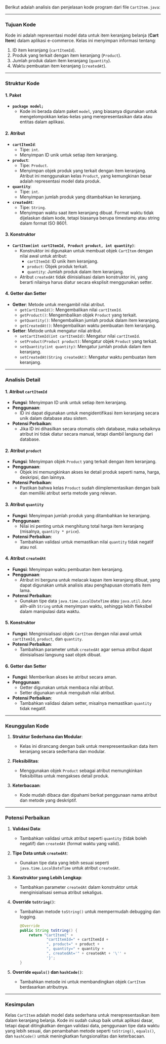 Berikut adalah analisis dan penjelasan kode program dari file `CartItem.java`:

---

### **Tujuan Kode**
Kode ini adalah representasi model data untuk item keranjang belanja (**Cart Item**) dalam aplikasi e-commerce. Kelas ini menyimpan informasi tentang:
1. ID item keranjang (`cartItemId`).
2. Produk yang terkait dengan item keranjang (`Product`).
3. Jumlah produk dalam item keranjang (`quantity`).
4. Waktu pembuatan item keranjang (`createdAt`).

---

### **Struktur Kode**

#### 1. **Paket**
- **`package model;`**
    - Kode ini berada dalam paket `model`, yang biasanya digunakan untuk mengelompokkan kelas-kelas yang merepresentasikan data atau entitas dalam aplikasi.

#### 2. **Atribut**
- **`cartItemId`**:
    - Tipe: `int`.
    - Menyimpan ID unik untuk setiap item keranjang.
- **`product`**:
    - Tipe: `Product`.
    - Menyimpan objek produk yang terkait dengan item keranjang. Atribut ini menggunakan kelas `Product`, yang kemungkinan besar adalah representasi model data produk.
- **`quantity`**:
    - Tipe: `int`.
    - Menyimpan jumlah produk yang ditambahkan ke keranjang.
- **`createdAt`**:
    - Tipe: `String`.
    - Menyimpan waktu saat item keranjang dibuat. Format waktu tidak dijelaskan dalam kode, tetapi biasanya berupa timestamp atau string dalam format ISO 8601.

#### 3. **Konstruktor**
- **`CartItem(int cartItemId, Product product, int quantity)`**:
    - Konstruktor ini digunakan untuk membuat objek `CartItem` dengan nilai awal untuk atribut:
        - `cartItemId`: ID unik item keranjang.
        - `product`: Objek produk terkait.
        - `quantity`: Jumlah produk dalam item keranjang.
    - Atribut `createdAt` tidak diinisialisasi dalam konstruktor ini, yang berarti nilainya harus diatur secara eksplisit menggunakan setter.

#### 4. **Getter dan Setter**
- **Getter**: Metode untuk mengambil nilai atribut.
    - `getCartItemId()`: Mengembalikan nilai `cartItemId`.
    - `getProduct()`: Mengembalikan objek `Product` yang terkait.
    - `getQuantity()`: Mengembalikan jumlah produk dalam item keranjang.
    - `getCreatedAt()`: Mengembalikan waktu pembuatan item keranjang.
- **Setter**: Metode untuk mengatur nilai atribut.
    - `setCartItemId(int cartItemId)`: Mengatur nilai `cartItemId`.
    - `setProduct(Product product)`: Mengatur objek `Product` yang terkait.
    - `setQuantity(int quantity)`: Mengatur jumlah produk dalam item keranjang.
    - `setCreatedAt(String createdAt)`: Mengatur waktu pembuatan item keranjang.

---

### **Analisis Detail**

#### **1. Atribut `cartItemId`**
- **Fungsi**: Menyimpan ID unik untuk setiap item keranjang.
- **Penggunaan**:
    - ID ini dapat digunakan untuk mengidentifikasi item keranjang secara unik dalam database atau sistem.
- **Potensi Perbaikan**:
    - Jika ID ini dihasilkan secara otomatis oleh database, maka sebaiknya atribut ini tidak diatur secara manual, tetapi diambil langsung dari database.

#### **2. Atribut `product`**
- **Fungsi**: Menyimpan objek `Product` yang terkait dengan item keranjang.
- **Penggunaan**:
    - Objek ini memungkinkan akses ke detail produk seperti nama, harga, deskripsi, dan lainnya.
- **Potensi Perbaikan**:
    - Pastikan bahwa kelas `Product` sudah diimplementasikan dengan baik dan memiliki atribut serta metode yang relevan.

#### **3. Atribut `quantity`**
- **Fungsi**: Menyimpan jumlah produk yang ditambahkan ke keranjang.
- **Penggunaan**:
    - Nilai ini penting untuk menghitung total harga item keranjang (misalnya, `quantity * price`).
- **Potensi Perbaikan**:
    - Tambahkan validasi untuk memastikan nilai `quantity` tidak negatif atau nol.

#### **4. Atribut `createdAt`**
- **Fungsi**: Menyimpan waktu pembuatan item keranjang.
- **Penggunaan**:
    - Atribut ini berguna untuk melacak kapan item keranjang dibuat, yang dapat digunakan untuk analisis atau penghapusan otomatis item lama.
- **Potensi Perbaikan**:
    - Gunakan tipe data `java.time.LocalDateTime` atau `java.util.Date` alih-alih `String` untuk menyimpan waktu, sehingga lebih fleksibel dalam manipulasi data waktu.

#### **5. Konstruktor**
- **Fungsi**: Menginisialisasi objek `CartItem` dengan nilai awal untuk `cartItemId`, `product`, dan `quantity`.
- **Potensi Perbaikan**:
    - Tambahkan parameter untuk `createdAt` agar semua atribut dapat diinisialisasi langsung saat objek dibuat.

#### **6. Getter dan Setter**
- **Fungsi**: Memberikan akses ke atribut secara aman.
- **Penggunaan**:
    - Getter digunakan untuk membaca nilai atribut.
    - Setter digunakan untuk mengubah nilai atribut.
- **Potensi Perbaikan**:
    - Tambahkan validasi dalam setter, misalnya memastikan `quantity` tidak negatif.

---

### **Keunggulan Kode**
1. **Struktur Sederhana dan Modular**:
    - Kelas ini dirancang dengan baik untuk merepresentasikan data item keranjang secara sederhana dan modular.

2. **Fleksibilitas**:
    - Menggunakan objek `Product` sebagai atribut memungkinkan fleksibilitas untuk mengakses detail produk.

3. **Keterbacaan**:
    - Kode mudah dibaca dan dipahami berkat penggunaan nama atribut dan metode yang deskriptif.

---

### **Potensi Perbaikan**
1. **Validasi Data**:
    - Tambahkan validasi untuk atribut seperti `quantity` (tidak boleh negatif) dan `createdAt` (format waktu yang valid).

2. **Tipe Data untuk `createdAt`**:
    - Gunakan tipe data yang lebih sesuai seperti `java.time.LocalDateTime` untuk atribut `createdAt`.

3. **Konstruktor yang Lebih Lengkap**:
    - Tambahkan parameter `createdAt` dalam konstruktor untuk menginisialisasi semua atribut sekaligus.

4. **Override `toString()`**:
    - Tambahkan metode `toString()` untuk mempermudah debugging dan logging.
      ```java
      @Override
      public String toString() {
          return "CartItem{" +
                  "cartItemId=" + cartItemId +
                  ", product=" + product +
                  ", quantity=" + quantity +
                  ", createdAt='" + createdAt + '\'' +
                  '}';
      }
      ```

5. **Override `equals()` dan `hashCode()`**:
    - Tambahkan metode ini untuk membandingkan objek `CartItem` berdasarkan atributnya.

---

### **Kesimpulan**
Kelas `CartItem` adalah model data sederhana untuk merepresentasikan item dalam keranjang belanja. Kode ini sudah cukup baik untuk aplikasi dasar, tetapi dapat ditingkatkan dengan validasi data, penggunaan tipe data waktu yang lebih sesuai, dan penambahan metode seperti `toString()`, `equals()`, dan `hashCode()` untuk meningkatkan fungsionalitas dan keterbacaan.